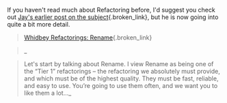If you haven't read much about Refactoring before, I'd suggest you check out [Jay's earlier post on the subject](http://blogs.msdn.com/jaybaz_ms/archive/2003/12/04/41350.aspx){.broken_link}, but he is now going into quite a bit more detail.

> [Whidbey Refactorings: Rename](http://blogs.msdn.com/jaybaz_ms/archive/2004/04/08/110167.aspx){.broken_link}
				  
> _
						  
>   
> Let's start by talking about Rename. I view Rename as being one of the “Tier 1” refactorings – the refactoring we absolutely must provide, and which must be of the highest quality. They must be fast, reliable, and easy to use. You’re going to use them often, and we want you to like them a lot..._